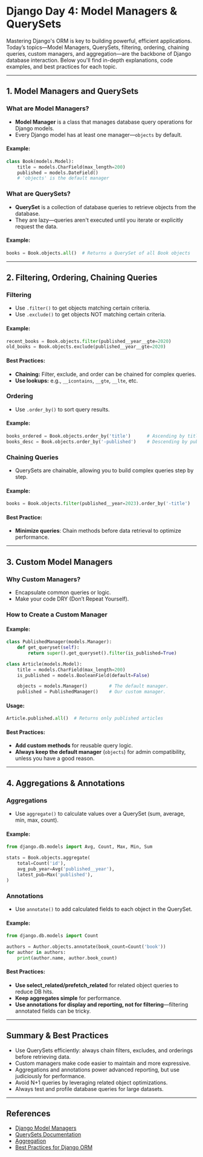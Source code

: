 # Django Day 4: Model Managers & QuerySets

Mastering Django's ORM is key to building powerful, efficient applications. Today’s topics—Model Managers, QuerySets, filtering, ordering, chaining queries, custom managers, and aggregation—are the backbone of Django database interaction. Below you'll find in-depth explanations, code examples, and best practices for each topic.

---

## 1. **Model Managers and QuerySets**

### **What are Model Managers?**

- **Model Manager** is a class that manages database query operations for Django models.
- Every Django model has at least one manager—`objects` by default.

#### **Example:**

```python
class Book(models.Model):
    title = models.CharField(max_length=200)
    published = models.DateField()
    # 'objects' is the default manager
```

### **What are QuerySets?**

- **QuerySet** is a collection of database queries to retrieve objects from the database.
- They are lazy—queries aren't executed until you iterate or explicitly request the data.

#### **Example:**

```python
books = Book.objects.all()  # Returns a QuerySet of all Book objects
```

---

## 2. **Filtering, Ordering, Chaining Queries**

### **Filtering**

- Use `.filter()` to get objects matching certain criteria.
- Use `.exclude()` to get objects NOT matching certain criteria.

#### **Example:**

```python
recent_books = Book.objects.filter(published__year__gte=2020)
old_books = Book.objects.exclude(published__year__gte=2020)
```

#### **Best Practices:**

- **Chaining:** Filter, exclude, and order can be chained for complex queries.
- **Use lookups:** e.g., `__icontains`, `__gte`, `__lte`, etc.

### **Ordering**

- Use `.order_by()` to sort query results.

#### **Example:**

```python
books_ordered = Book.objects.order_by('title')      # Ascending by title
books_desc = Book.objects.order_by('-published')    # Descending by published date
```

### **Chaining Queries**

- QuerySets are chainable, allowing you to build complex queries step by step.

#### **Example:**

```python
books = Book.objects.filter(published__year=2023).order_by('-title')
```

#### **Best Practice:**

- **Minimize queries**: Chain methods before data retrieval to optimize performance.

---

## 3. **Custom Model Managers**

### **Why Custom Managers?**

- Encapsulate common queries or logic.
- Make your code DRY (Don’t Repeat Yourself).

### **How to Create a Custom Manager**

#### **Example:**

```python
class PublishedManager(models.Manager):
    def get_queryset(self):
        return super().get_queryset().filter(is_published=True)

class Article(models.Model):
    title = models.CharField(max_length=200)
    is_published = models.BooleanField(default=False)

    objects = models.Manager()        # The default manager.
    published = PublishedManager()    # Our custom manager.
```

#### **Usage:**

```python
Article.published.all()  # Returns only published articles
```

#### **Best Practices:**

- **Add custom methods** for reusable query logic.
- **Always keep the default manager** (`objects`) for admin compatibility, unless you have a good reason.

---

## 4. **Aggregations & Annotations**

### **Aggregations**

- Use `aggregate()` to calculate values over a QuerySet (sum, average, min, max, count).

#### **Example:**

```python
from django.db.models import Avg, Count, Max, Min, Sum

stats = Book.objects.aggregate(
    total=Count('id'),
    avg_pub_year=Avg('published__year'),
    latest_pub=Max('published'),
)
```

### **Annotations**

- Use `annotate()` to add calculated fields to each object in the QuerySet.

#### **Example:**

```python
from django.db.models import Count

authors = Author.objects.annotate(book_count=Count('book'))
for author in authors:
    print(author.name, author.book_count)
```

#### **Best Practices:**

- **Use select_related/prefetch_related** for related object queries to reduce DB hits.
- **Keep aggregates simple** for performance.
- **Use annotations for display and reporting, not for filtering**—filtering annotated fields can be tricky.

---

## **Summary & Best Practices**

- Use QuerySets efficiently: always chain filters, excludes, and orderings before retrieving data.
- Custom managers make code easier to maintain and more expressive.
- Aggregations and annotations power advanced reporting, but use judiciously for performance.
- Avoid N+1 queries by leveraging related object optimizations.
- Always test and profile database queries for large datasets.

---

## **References**

- [Django Model Managers](https://docs.djangoproject.com/en/4.2/topics/db/managers/)
- [QuerySets Documentation](https://docs.djangoproject.com/en/4.2/ref/models/querysets/)
- [Aggregation](https://docs.djangoproject.com/en/4.2/topics/db/aggregation/)
- [Best Practices for Django ORM](https://realpython.com/django-orm-best-practices/)
